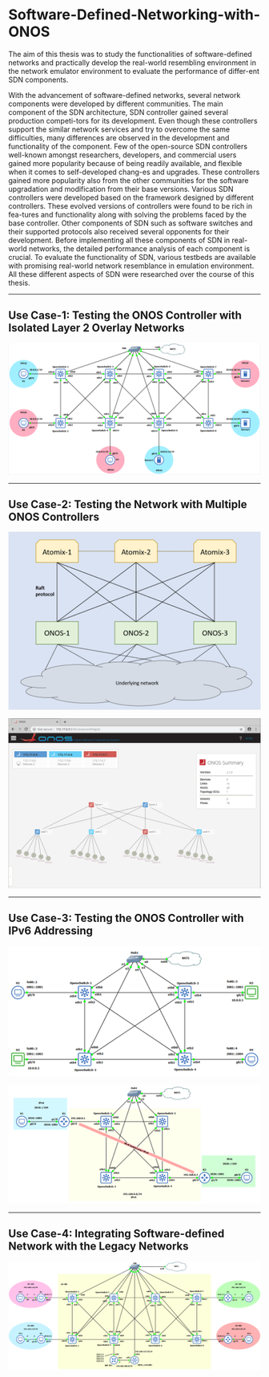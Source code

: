 # Software-Defined-Networking-with-ONOS

The aim of this thesis was to study the functionalities of software-defined networks and practically develop the real-world resembling environment in the network emulator environment to evaluate the performance of differ-ent SDN components.

With the advancement of software-defined networks, several network components were developed by different communities. The main component of the SDN architecture, SDN controller gained several production competi-tors for its development. Even though these controllers support the similar network services and try to overcome the same difficulties, many differences are observed in the development and functionality of the component. Few of the open-source SDN controllers well-known amongst researchers, developers, and commercial users gained more popularity because of being readily available, and flexible when it comes to self-developed chang-es and upgrades. These controllers gained more popularity also from the other communities for the software upgradation and modification from their base versions. Various SDN controllers were developed based on the framework designed by different controllers. These evolved versions of controllers were found to be rich in fea-tures and functionality along with solving the problems faced by the base controller. Other components of SDN such as software switches and their supported protocols also received several opponents for their development. Before implementing all these components of SDN in real-world networks, the detailed performance analysis of each component is crucial. To evaluate the functionality of SDN, various testbeds are available with promising real-world network resemblance in emulation environment. All these different aspects of SDN were researched over the course of this thesis.

********************************
## Use Case-1: Testing the ONOS Controller with Isolated Layer 2 Overlay Networks
![](VPLS.png)

********************************
## Use Case-2: Testing the Network with Multiple ONOS Controllers
![](Cluster-1.png)

![](Cluster-2.png)

********************************
## Use Case-3: Testing the ONOS Controller with IPv6 Addressing
![](IPv6-1.png)

![](IPv6-2.png)

********************************
## Use Case-4: Integrating Software-defined Network with the Legacy Networks
![](SDN-IP.png)
